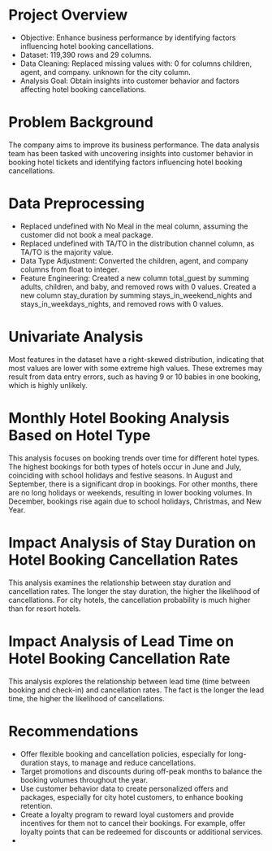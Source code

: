 # **Project Overview**

- Objective: Enhance business performance by identifying factors influencing hotel booking cancellations.
- Dataset: 119,390 rows and 29 columns.
- Data Cleaning: Replaced missing values with:
  0 for columns children, agent, and company.
  unknown for the city column.
- Analysis Goal: Obtain insights into customer behavior and factors affecting hotel booking cancellations.

# **Problem Background**
The company aims to improve its business performance. The data analysis team has been tasked with uncovering insights into customer behavior in booking hotel tickets and identifying factors influencing hotel booking cancellations.

# **Data Preprocessing**
- Replaced undefined with No Meal in the meal column, assuming the customer did not book a meal package.
- Replaced undefined with TA/TO in the distribution channel column, as TA/TO is the majority value.
- Data Type Adjustment: Converted the children, agent, and company columns from float to integer.
- Feature Engineering:
Created a new column total_guest by summing adults, children, and baby, and removed rows with 0 values.
Created a new column stay_duration by summing stays_in_weekend_nights and stays_in_weekdays_nights, and removed rows with 0 values.

# **Univariate Analysis**
Most features in the dataset have a right-skewed distribution, indicating that most values are lower with some extreme high values. These extremes may result from data entry errors, such as having 9 or 10 babies in one booking, which is highly unlikely.

# **Monthly Hotel Booking Analysis Based on Hotel Type**
This analysis focuses on booking trends over time for different hotel types. The highest bookings for both types of hotels occur in June and July, coinciding with school holidays and festive seasons. In August and September, there is a significant drop in bookings. For other months, there are no long holidays or weekends, resulting in lower booking volumes. In December, bookings rise again due to school holidays, Christmas, and New Year.

# **Impact Analysis of Stay Duration on Hotel Booking Cancellation Rates**
This analysis examines the relationship between stay duration and cancellation rates. The longer the stay duration, the higher the likelihood of cancellations. For city hotels, the cancellation probability is much higher than for resort hotels.

# **Impact Analysis of Lead Time on Hotel Booking Cancellation Rate**
This analysis explores the relationship between lead time (time between booking and check-in) and cancellation rates. The fact is the longer the lead time, the higher the likelihood of cancellations.

# **Recommendations**
- Offer flexible booking and cancellation policies, especially for long-duration stays, to manage and reduce cancellations.
- Target promotions and discounts during off-peak months to balance the booking volumes throughout the year.
- Use customer behavior data to create personalized offers and packages, especially for city hotel customers, to enhance booking retention.
- Create a loyalty program to reward loyal customers and provide incentives for them not to cancel their bookings. For example, offer loyalty points that can be redeemed for discounts or additional services.
- 
